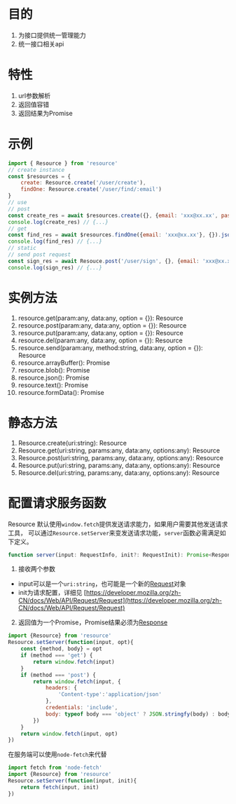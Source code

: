 # 目的
1. 为接口提供统一管理能力
2. 统一接口相关api

# 特性
1. url参数解析
2. 返回值容错
3. 返回结果为Promise

# 示例
```JavaScript
import { Resource } from 'resource'
// create instance
const $resources = {
    create: Resource.create('/user/create'),
    findOne: Resource.create('/user/find/:email')
}
// use
// post
const create_res = await $resources.create({}, {email: 'xxx@xx.xx', password:'xxx'}).json()
console.log(create_res) // {...}
// get
const find_res = await $resources.findOne({email: 'xxx@xx.xx'}, {}).json()
console.log(find_res) // {...}
// static
// send post request
const sign_res = await Resouce.post('/user/sign', {}, {email: 'xxx@xx.xx', password:'xxx'}).json()
console.log(sign_res) // {...}
```

# 实例方法
1. resource.get(param:any, data:any, option = {}): Resource
2. resource.post(param:any, data:any, option = {}): Resource
3. resource.put(param:any, data:any, option = {}): Resource
4. resource.del(param:any, data:any, option = {}): Resource
5. resource.send(param:any, method:string, data:any, option = {}): Resource
6. resource.arrayBuffer(): Promise<ArrayBuffer>
7. resource.blob(): Promise<Blob>
8. resource.json(): Promise<any>
9. resource.text(): Promise<string>
9. resource.formData(): Promise<FormData>

# 静态方法
1. Resource.create(uri:string): Resource
2. Resource.get(uri:string, params:any, data:any, options:any): Resource
3. Resource.post(uri:string, params:any, data:any, options:any): Resource
4. Resource.put(uri:string, params:any, data:any, options:any): Resource
5. Resource.del(uri:string, params:any, data:any, options:any): Resource

# 配置请求服务函数
Resource 默认使用`window.fetch`提供发送请求能力，如果用户需要其他发送请求工具，
可以通过`Resource.setServer`来变发送请求功能，`server`函数必需满足如下定义。
```TypeScript
function server(input: RequestInfo, init?: RequestInit): Promise<Response>
```
1. 接收两个参数
  + input可以是一个`uri:string`，也可能是一个新的[Request](https://developer.mozilla.org/zh-CN/docs/Web/API/Request/Request)对象
  + init为请求配置，详细见 [https://developer.mozilla.org/zh-CN/docs/Web/API/Request/Request](https://developer.mozilla.org/zh-CN/docs/Web/API/Request/Request)
2. 返回值为一个Promise，Promise结果必须为[Response](https://developer.mozilla.org/zh-CN/docs/Web/API/Response)

```JavaScript
import {Resource} from 'resource'
Resource.setServer(function(input, opt){
    const {method, body} = opt
    if (method === 'get') {
        return window.fetch(input)
    }
    if (method === 'post') {
        return window.fetch(input, {
            headers: {
                'Content-type':'application/json'
            },
            credentials: 'include',
            body: typeof body === 'object' ? JSON.stringfy(body) : body
        })
    }
    return window.fetch(input, opt)
})
```

在服务端可以使用`node-fetch`来代替
```JavaScript
import fetch from 'node-fetch'
import {Resource} from 'resource'
Resource.setServer(function(input, init){
    return fetch(input, init)
})
```

